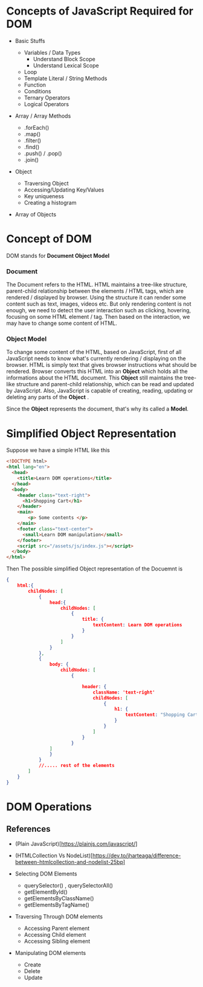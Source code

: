 # Concepts of JavaScript Required for DOM

- Basic Stuffs
    - Variables / Data Types
        - Understand Block Scope
        - Understand Lexical Scope
    - Loop
    - Template Literal / String Methods
    - Function
    - Conditions
    - Ternary Operators
    - Logical Operators

- Array / Array Methods
    - .forEach()
    - .map()
    - .filter()
    - .find()
    - .push() / .pop()
    - .join()

- Object
    - Traversing Object
    - Accessing/Updating Key/Values
    - Key uniqueness
    - Creating a histogram

- Array of Objects

# Concept of DOM

DOM stands for **Document Object Model**    

### Document

The Document refers to the HTML. HTML maintains a tree-like structure, parent-child relationship between the elements / HTML tags, which are rendered / displayed by browser. Using the structure it can render some content such as text, images, videos etc. But only rendering content is not enough, we need to detect the user interaction such as clicking, hovering, focusing on some HTML element / tag. Then based on the interaction, we may have to change some content of HTML. 

### Object Model

To change some content of the HTML, based on JavaScript, first of all JavaScript needs to know what's currently rendering / displaying on the browser. HTML is simply text that gives browser instructions what should be rendered. Browser converts this HTML into an **Object** which holds all the informations about the HTML document. This **Object** still maintains the tree-like structure and parent-child relationship, which can be read and updated by JavaScript. Also, JavaScript is capable of creating, reading, updating or deleting any parts of the **Object** . 

Since the **Object** represents the document, that's why its called a **Model**.

# Simplified Object Representation

Suppose we have a simple HTML like this
```html
<!DOCTYPE html>
<html lang="en">
  <head>
    <title>Learn DOM operations</title>
  </head>
  <body>
    <header class="text-right">
      <h1>Shopping Cart</h1>
    </header>
    <main>
        <p> Some contents </p>
    </main>
    <footer class="text-center">
      <small>Learn DOM manipulation</small>
    </footer>
    <script src="/assets/js/index.js"></script>
  </body>
</html>
```


Then The possible simplified Object representation of the Docuemnt is
```json
{
    html:{
        childNodes: [
            {
                head:{
                    childNodes: [
                        {
                            title: {
                                textContent: Learn DOM operations
                            }
                        }
                    ]
                } 
            },
            {
                body: {
                    childNodes: [
                        {

                            header: {
                                className: 'text-right'
                                childNodes: [
                                    {
                                        h1: {
                                            textContent: "Shopping Cart"
                                        }
                                    }
                                ]
                            }
                        }
                ]
                }
            }
            //..... rest of the elements
        ]
    }
}
```
# DOM Operations

## References
- (Plain JavaScript)[https://plainjs.com/javascript/]
- (HTMLCollection Vs NodeList)[https://dev.to/jharteaga/difference-between-htmlcollection-and-nodelist-25bp]

- Selecting DOM Elements
    - querySelector() , querySelectorAll()
    - getElementById()
    - getElementsByClassName()
    - getElementsByTagName()

- Traversing Through DOM elements
    - Accessing Parent element
    - Accessing Child element
    - Accessing Sibling element

- Manipulating DOM elements
    - Create
    - Delete
    - Update
